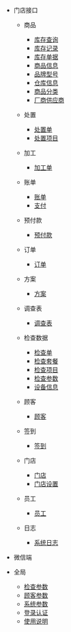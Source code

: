 - 门店接口      
    - 商品
      - [库存查询](/门店/商品/库存查询.md)
      - [库存记录](/门店/商品/库存记录.md)
      - [库存单据](/门店/商品/库存单据.md)
      - [商品信息](/门店/商品/商品信息.md)
      - [品牌型号](/门店/商品/品牌型号.md)
      - [仓库信息](/门店/商品/仓库信息.md)
      - [商品分类](/门店/商品/商品分类.md)
      - [厂商供应商](/门店/商品/厂商供应商.md)

    - 处置
      - [处置单](/门店/处置/处置单.md)
      - [处置项目](/门店/处置/处置项目.md)
      
    - 加工
      - [加工单](/门店/加工/加工单.md)

    - 账单
      - [账单](/门店/账单/账单.md)
      - [支付](/门店/账单/支付.md)

    - 预付款
      - [预付款](/门店/预付款/预付款.md)

    - 订单
      - [订单](/门店/订单/订单.md)
        
    - 方案
      - [方案](/门店/方案/方案.md)
      
    - 调查表
        - [调查表](/门店/调查表/调查表.md)
    - 检查数据
        - [检查单](/门店/检查/检查单.md)
        - [检查套餐](/门店/检查/检查套餐.md)
        - [检查项目](/门店/检查/检查项目.md)
        - [检查参数](/门店/检查/检查参数.md)
        - [设备信息](/门店/检查/设备信息.md)
    - 顾客
        - [顾客](/门店/顾客/顾客.md)
    - 签到
        - [签到](/门店/签到/签到.md)
    - 门店
        - [门店](/门店/门店/门店.md)
        - [门店设置](/门店/门店/门店设置.md)
    - 员工
        - [员工](/门店/员工/员工.md)
    - 日志
        - [系统日志](/门店/日志/系统日志.md)

- 微信端

    
- 全局
    - [检查参数](/全局/检查参数.md)
    - [顾客参数](/门店/顾客/顾客参数.md)
    - [系统参数](/全局/系统参数.md)
    - [登录认证](/全局/登录认证.md)
    - [使用说明](/全局/使用说明.md)